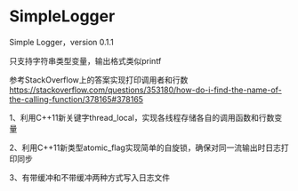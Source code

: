 # SimpleLogger
Simple Logger，version 0.1.1

只支持字符串类型变量，输出格式类似printf 

参考StackOverflow上的答案实现打印调用者和行数 https://stackoverflow.com/questions/353180/how-do-i-find-the-name-of-the-calling-function/378165#378165

1、利用C++11新关键字thread_local，实现各线程存储各自的调用函数和行数变量

2、利用C++11新类型atomic_flag实现简单的自旋锁，确保对同一流输出时日志打印同步

3、有带缓冲和不带缓冲两种方式写入日志文件
